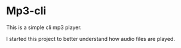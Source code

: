 # Mp3-cli

This is a simple cli mp3 player.

I started this project to better understand how audio files are played.
